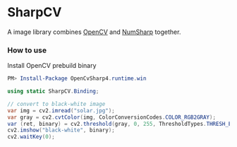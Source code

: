 # SharpCV

A image library combines [OpenCV](https://github.com/opencv/opencv) and [NumSharp](https://github.com/SciSharp/NumSharp) together.

### How to use

Install OpenCV prebuild binary

```powershell
PM> Install-Package OpenCvSharp4.runtime.win
```

```csharp
using static SharpCV.Binding;

// convert to black-white image
var img = cv2.imread("solar.jpg");
var gray = cv2.cvtColor(img, ColorConversionCodes.COLOR_RGB2GRAY);
var (ret, binary) = cv2.threshold(gray, 0, 255, ThresholdTypes.THRESH_BINARY | ThresholdTypes.THRESH_TRIANGLE);
cv2.imshow("black-white", binary);
cv2.waitKey(0);
```

